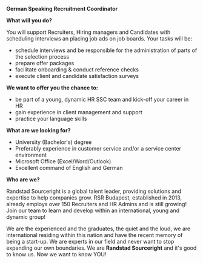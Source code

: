 **German Speaking Recruitment Coordinator**

 **What will you do?**

You will support Recruiters, Hiring managers and Candidates with scheduling
interviews an placing job ads on job boards.  Your tasks will be:

  * schedule interviews and be responsible for the administration of parts of the selection process
  * prepare offer packages
  * facilitate onboarding & conduct reference checks
  * execute client and candidate satisfaction surveys

**We want to offer you the chance to:**

  * be part of a young, dynamic HR SSC team and kick-off your career in HR
  * gain experience in client management and support
  * practice your language skills

**What are we looking for?**

  * University (Bachelor's) degree
  * Preferably experience in customer service and/or a service center environment
  * Microsoft Office (Excel/Word/Outlook)
  * Excellent command of English and German

**Who are we?**

Randstad Sourceright is a global talent leader, providing solutions and
expertise to help companies grow. RSR Budapest, established in 2013, already
employs over 150 Recruiters and HR Admins and is still growing! Join our team
to learn and develop within an international, young and dynamic group!

We are the experienced and the graduates, the quiet and the loud, we are
international residing within this nation and have the recent memory of being
a start-up. We are experts in our field and never want to stop expanding our
own boundaries. We are **Randstad Sourceright** and it's good to know us. Now
we want to know YOU!

  
  
  
  
  


